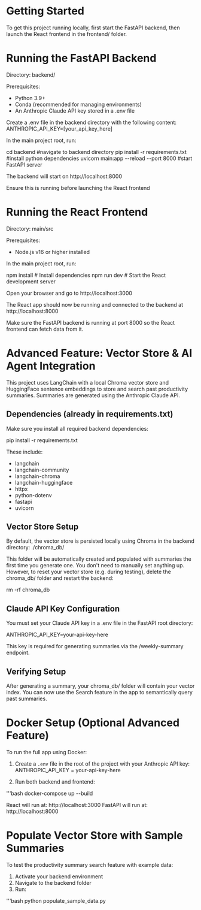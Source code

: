 # Getting Started
To get this project running locally, first start the FastAPI backend, then launch the React frontend in the frontend/ folder.

# Running the FastAPI Backend
Directory: backend/

Prerequisites:
- Python 3.9+
- Conda (recommended for managing environments)
- An Anthropic Claude API key stored in a .env file

Create a .env file in the backend directory with the following content:
ANTHROPIC_API_KEY=[your_api_key_here]

In the main project root, run:

cd backend #navigate to backend directory
pip install -r requirements.txt #install python dependencies
uvicorn main:app --reload --port 8000 #start FastAPI server


The backend will start on http://localhost:8000

Ensure this is running before launching the React frontend

# Running the React Frontend
Directory: main/src

Prerequisites:
- Node.js v16 or higher installed

In the main project root, run:

npm install       # Install dependencies
npm run dev       # Start the React development server


Open your browser and go to http://localhost:3000

The React app should now be running and connected to the backend at http://localhost:8000

Make sure the FastAPI backend is running at port 8000 so the React frontend can fetch data from it.

# Advanced Feature: Vector Store & AI Agent Integration
This project uses LangChain with a local Chroma vector store and HuggingFace sentence embeddings to store and search past productivity summaries. Summaries are generated using the Anthropic Claude API.

## Dependencies (already in requirements.txt)
Make sure you install all required backend dependencies:

pip install -r requirements.txt


These include:
- langchain
- langchain-community
- langchain-chroma
- langchain-huggingface
- httpx
- python-dotenv
- fastapi
- uvicorn

## Vector Store Setup
By default, the vector store is persisted locally using Chroma in the backend directory: ./chroma_db/

This folder will be automatically created and populated with summaries the first time you generate one. You don't need to manually set anything up. However, to reset your vector store (e.g. during testing), delete the chroma_db/ folder and restart the backend:

rm -rf chroma_db


## Claude API Key Configuration
You must set your Claude API key in a .env file in the FastAPI root directory:

ANTHROPIC_API_KEY=your-api-key-here


This key is required for generating summaries via the /weekly-summary endpoint.

## Verifying Setup
After generating a summary, your chroma_db/ folder will contain your vector index. You can now use the Search feature in the app to semantically query past summaries.


# Docker Setup (Optional Advanced Feature)

To run the full app using Docker:

1. Create a `.env` file in the root of the project with your Anthropic API key: ANTHROPIC_API_KEY = your-api-key-here

2. Run both backend and frontend:

'''bash
docker-compose up --build


React will run at: http://localhost:3000
FastAPI will run at: http://localhost:8000

# Populate Vector Store with Sample Summaries
To test the productivity summary search feature with example data:

1. Activate your backend environment
2. Navigate to the backend folder
3. Run:

'''bash
python populate_sample_data.py





